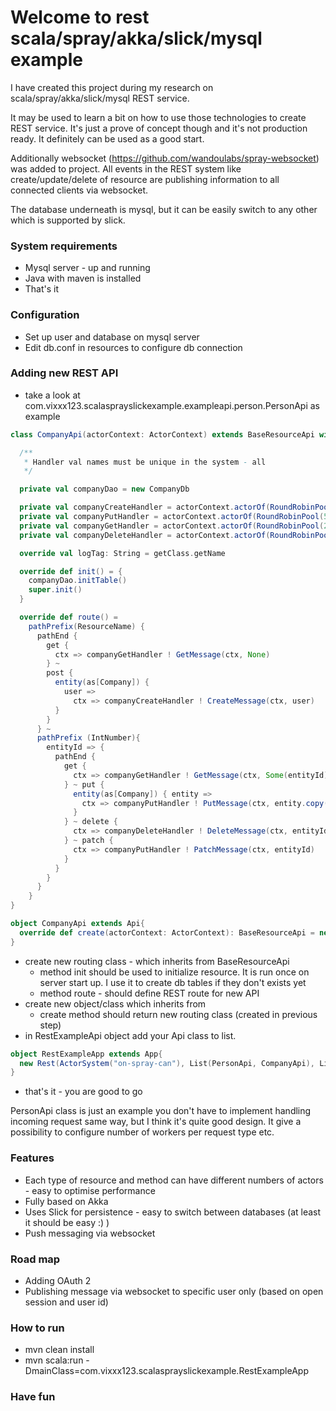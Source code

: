 # Welcome to rest scala/spray/akka/slick/mysql example #

I have created this project during my research on scala/spray/akka/slick/mysql REST service.

It may be used to learn a bit on how to use those technologies to create REST service.
It's just a prove of concept though and it's not production ready. It definitely can be used as a good start.

Additionally websocket (<a href="https://github.com/wandoulabs/spray-websocket">https://github.com/wandoulabs/spray-websocket</a>) was added to project.
    All events in the REST system like create/update/delete of resource are publishing information to all connected clients via websocket.

The database underneath is mysql, but it can be easily switch to any other which is supported by slick.

### System requirements ###

* Mysql server - up and running
* Java with maven is installed
* That's it

### Configuration ###

* Set up user and database on mysql server
* Edit db.conf in resources to configure db connection

### Adding new REST API ###
* take a look at com.vixxx123.scalasprayslickexample.exampleapi.person.PersonApi as example

```scala
class CompanyApi(actorContext: ActorContext) extends BaseResourceApi with Logging {

  /**
   * Handler val names must be unique in the system - all
   */

  private val companyDao = new CompanyDb

  private val companyCreateHandler = actorContext.actorOf(RoundRobinPool(2).props(CreateActor.props(companyDao)), CreateActor.Name)
  private val companyPutHandler = actorContext.actorOf(RoundRobinPool(5).props(UpdateActor.props(companyDao)), UpdateActor.Name)
  private val companyGetHandler = actorContext.actorOf(RoundRobinPool(20).props(GetActor.props(companyDao)), GetActor.Name)
  private val companyDeleteHandler = actorContext.actorOf(RoundRobinPool(20).props(DeleteActor.props(companyDao)), DeleteActor.Name)

  override val logTag: String = getClass.getName

  override def init() = {
    companyDao.initTable()
    super.init()
  }

  override def route() =
    pathPrefix(ResourceName) {
      pathEnd {
        get {
          ctx => companyGetHandler ! GetMessage(ctx, None)
        } ~
        post {
          entity(as[Company]) {
            user =>
              ctx => companyCreateHandler ! CreateMessage(ctx, user)
          }
        }
      } ~
      pathPrefix (IntNumber){
        entityId => {
          pathEnd {
            get {
              ctx => companyGetHandler ! GetMessage(ctx, Some(entityId))
            } ~ put {
              entity(as[Company]) { entity =>
                ctx => companyPutHandler ! PutMessage(ctx, entity.copy(id = Some(entityId)))
              }
            } ~ delete {
              ctx => companyDeleteHandler ! DeleteMessage(ctx, entityId)
            } ~ patch {
              ctx => companyPutHandler ! PatchMessage(ctx, entityId)
            }
          }
        }
      }
    }
}

object CompanyApi extends Api{
  override def create(actorContext: ActorContext): BaseResourceApi = new CompanyApi(actorContext)
}

```

* create new routing class - which inherits from BaseResourceApi
    - method init should be used to initialize resource. It is run once on server start up. I use it to create db tables if they don't exists yet
    - method route - should define REST route for new API
* create new object/class which inherits from
    - create method should return new routing class (created in previous step)
* in RestExampleApi object add your Api class to list.

```scala
object RestExampleApp extends App{
  new Rest(ActorSystem("on-spray-can"), List(PersonApi, CompanyApi), List(new ConsoleLogger))
}
```

* that's it - you are good to go

PersonApi class is just an example you don't have to implement handling incoming request same way,
but I think it's quite good design. It give a possibility to configure number of workers per request type etc.

### Features ###
* Each type of resource and method can have different numbers of actors - easy to optimise performance
* Fully based on Akka
* Uses Slick for persistence - easy to switch between databases (at least it should be easy :) )
* Push messaging via websocket

### Road map ###
* Adding OAuth 2
* Publishing message via websocket to specific user only (based on open session and user id)

### How to run ###
* mvn clean install
* mvn scala:run -DmainClass=com.vixxx123.scalasprayslickexample.RestExampleApp


### Have fun ###

